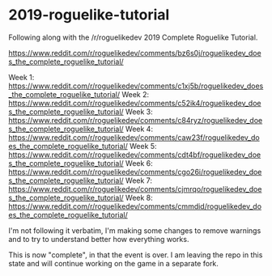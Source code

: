 # 2019-roguelike-tutorial

Following along with the /r/roguelikedev 2019 Complete Roguelike Tutorial.

https://www.reddit.com/r/roguelikedev/comments/bz6s0j/roguelikedev_does_the_complete_roguelike_tutorial/

Week 1: https://www.reddit.com/r/roguelikedev/comments/c1xj5b/roguelikedev_does_the_complete_roguelike_tutorial/
Week 2: https://www.reddit.com/r/roguelikedev/comments/c52ik4/roguelikedev_does_the_complete_roguelike_tutorial/
Week 3: https://www.reddit.com/r/roguelikedev/comments/c84ryz/roguelikedev_does_the_complete_roguelike_tutorial/
Week 4: https://www.reddit.com/r/roguelikedev/comments/caw23f/roguelikedev_does_the_complete_roguelike_tutorial/
Week 5: https://www.reddit.com/r/roguelikedev/comments/cdt4bf/roguelikedev_does_the_complete_roguelike_tutorial/
Week 6: https://www.reddit.com/r/roguelikedev/comments/cgo26i/roguelikedev_does_the_complete_roguelike_tutorial/
Week 7: https://www.reddit.com/r/roguelikedev/comments/cjmrqo/roguelikedev_does_the_complete_roguelike_tutorial/
Week 8: https://www.reddit.com/r/roguelikedev/comments/cmmdid/roguelikedev_does_the_complete_roguelike_tutorial/

I'm not following it verbatim, I'm making some changes to remove warnings and to try to understand better how everything works.

This is now "complete", in that the event is over. I am leaving the repo in this state and will continue working on the game in a separate fork.
